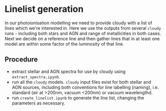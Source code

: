 
# Linelist generation

In our photoionisation modelling we need to provide cloudy with a list of lines which we're interested in. Here we use the outputs from several `cloudy` runs - including both stars and AGN and range of metallicities in both cases. Next we decide on a reference line and then gather lines that in at least one model are within some factor of the luminosity of that line. 

## Procedure

- extract stellar and AGN spectra for use by cloudy using `extract_spectra.ipynb`.
- run all the `cloudy` models. `cloudy` input files exist for both stellar and AGN sources, including both conventions for line labelling (naming), i.e. standard (air at >200nm, vacuum <200nm) or vacuum wavelengthd.
- run `create_linelist.ipynb` to generate the line list, changing the parameters as necessary.

